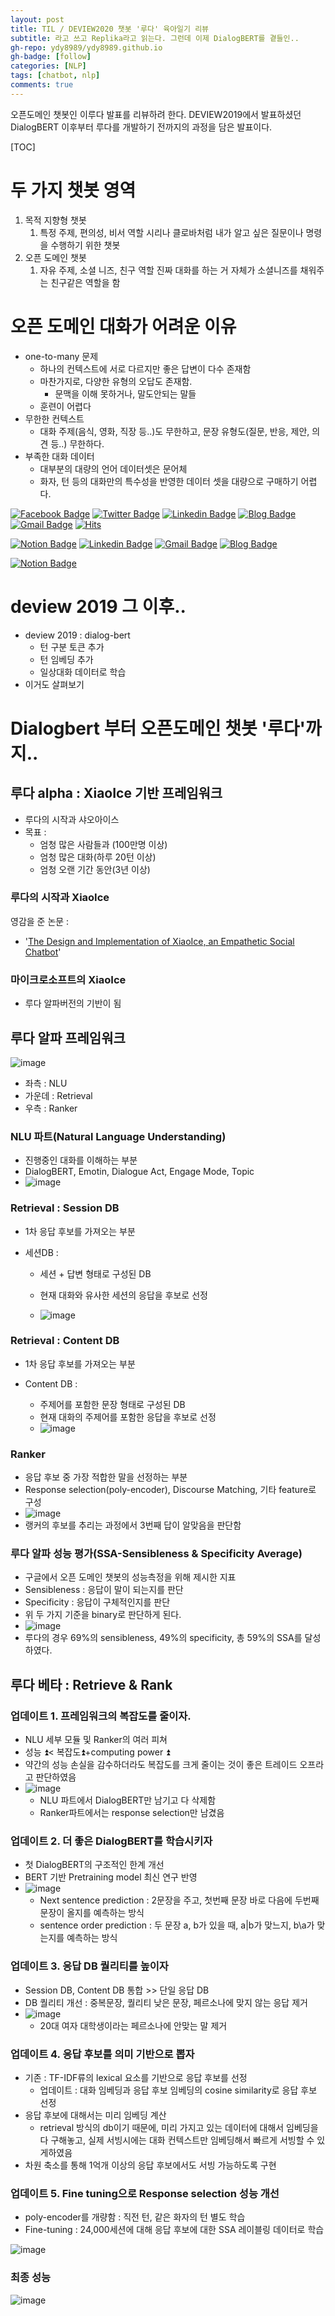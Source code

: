 ```yaml
---
layout: post
title: TIL / DEVIEW2020 챗봇 '루다' 육아일기 리뷰
subtitle: 라고 쓰고 Replika라고 읽는다. 그런데 이제 DialogBERT를 곁들인..
gh-repo: ydy8989/ydy8989.github.io
gh-badge: [follow]
categories: [NLP]
tags: [chatbot, nlp]
comments: true
---
```


오픈도메인 챗봇인 이루다 발표를 리뷰하려 한다. DEVIEW2019에서 발표하셨던 DialogBERT 이후부터 루다를 개발하기 전까지의 과정을 담은 발표이다. 

[TOC]



# 두 가지 챗봇 영역

1. 목적 지향형 챗봇
	1. 특정 주제, 편의성, 비서 역할
		시리나 클로바처럼 내가 알고 싶은 질문이나 명령을 수행하기 위한 챗봇
2. 오픈 도메인 챗봇
	1. 자유 주제, 소셜 니즈, 친구 역할
		진짜 대화를 하는 거 자체가 소셜니즈를 채워주는 친구같은 역할을 함



# 오픈 도메인 대화가 어려운 이유

- one-to-many 문제
	- 하나의 컨텍스트에 서로 다르지만 좋은 답변이 다수 존재함
	- 마찬가지로, 다양한 유형의 오답도 존재함.
		- 문맥을 이해 못하거나, 말도안되는 말들
	- 훈련이 어렵다
- 무한한 컨텍스트
	- 대화 주제(음식, 영화, 직장 등..)도 무한하고, 문장 유형도(질문, 반응, 제안, 의견 등..) 무한하다.
- 부족한 대화 데이터
	- 대부분의 대량의 언어 데이터셋은 문어체
	- 화자, 턴 등의 대화만의 특수성을 반영한 데이터 셋을 대량으로 구매하기 어렵다. 

[![Facebook Badge](https://camo.githubusercontent.com/647f111dce8e12bf95a41cd24b6ca292f8b316820a51b5ae65853fbe179a404e/68747470733a2f2f696d672e736869656c64732e696f2f62616467652f66616365626f6f6b2d3138373766323f7374796c653d666c6174266c6f676f3d66616365626f6f6b266c6f676f436f6c6f723d7768697465266c696e6b3d68747470733a2f2f7777772e66616365626f6f6b2e636f6d2f6a696879756e672e6d6f6f6e2e39)](https://www.facebook.com/jihyung.moon.9) [![Twitter Badge](https://camo.githubusercontent.com/02ea9cdbd3a9c3bd6128984459a1d6c4318bce46dc52b270ed28912bc2abbb50/68747470733a2f2f696d672e736869656c64732e696f2f62616467652f747769747465722d3144413146323f7374796c653d666c6174266c6f676f3d74776974746572266c6f676f436f6c6f723d7768697465266c696e6b3d68747470733a2f2f747769747465722e636f6d2f6a696879756e675f6d6f6f6e)](https://twitter.com/jihyung_moon) [![Linkedin Badge](https://camo.githubusercontent.com/e2012affe71e4022401360b267151ae8925e59eaeb7867d082a64410f466dce2/68747470733a2f2f696d672e736869656c64732e696f2f62616467652f4c696e6b6564496e2d626c75653f7374796c653d666c6174266c6f676f3d6c696e6b6564696e266c6f676f436f6c6f723d7768697465266c696e6b3d68747470733a2f2f7777772e6c696e6b6564696e2e636f6d2f696e2f6d6a696879756e672f)](https://www.linkedin.com/in/mjihyung/) [![Blog Badge](https://camo.githubusercontent.com/8155432542abd6ce5695cd1e1b5ac66e02769341a9486cb81419965668a54d8f/687474703a2f2f696d672e736869656c64732e696f2f62616467652f426c6f672d626c61636b3f7374796c653d666c6174266c6f676f3d676974687562266c696e6b3d68747470733a2f2f696e6d6f6f6e6c696768742e6769746875622e696f2f)](https://inmoonlight.github.io/) [![Gmail Badge](https://camo.githubusercontent.com/84c8dc90fc0a216bc16d42ce0ad71c446a2b1e9d4367304d72d3ae98c5c5f2e7/68747470733a2f2f696d672e736869656c64732e696f2f62616467652f476d61696c2d6431343833363f7374796c653d666c6174266c6f676f3d476d61696c266c6f676f436f6c6f723d7768697465266c696e6b3d6d61696c746f3a6d6a696879756e6740676d61696c2e636f6d)](mailto:mjihyung@gmail.com) [![Hits](https://camo.githubusercontent.com/7085ff871329fb452202d2febce4ffe20032907ff42ce58701974508f054bd9e/68747470733a2f2f686974732e736565796f756661726d2e636f6d2f6170692f636f756e742f696e63722f62616467652e7376673f75726c3d68747470732533412532462532466769746875622e636f6d253246696e6d6f6f6e6c6967687426636f756e745f62673d253233373943383344267469746c655f62673d2532333535353535352669636f6e3d2669636f6e5f636f6c6f723d253233453745374537267469746c653d6869747326656467655f666c61743d66616c7365)](https://hits.seeyoufarm.com/)

[![Notion Badge](https://img.shields.io/badge/Notion-black?style=round&logo=Notion&logoColor=white&link=mailto:snugyun01@gmail.com)](https://www.notion.so/whydo/Doyeon-Yoon-05603016086c4b3ca954cf2b6c64e46f) [![Linkedin Badge](https://img.shields.io/badge/-LinkedIn-blue?style=round&logo=Linkedin&logoColor=white&link=https://www.linkedin.com/in/seong-yun-byeon-8183a8113/)](https://www.linkedin.com/in/doyeon-yoon/) [![Gmail Badge](https://img.shields.io/badge/Gmail-d14836?style=round&logo=Gmail&logoColor=white&link=mailto:snugyun01@gmail.com)](mailto:ydy89899@gmail.com) [![Blog Badge](https://camo.githubusercontent.com/8155432542abd6ce5695cd1e1b5ac66e02769341a9486cb81419965668a54d8f/687474703a2f2f696d672e736869656c64732e696f2f62616467652f426c6f672d626c61636b3f7374796c653d666c6174266c6f676f3d676974687562266c696e6b3d68747470733a2f2f696e6d6f6f6e6c696768742e6769746875622e696f2f)](https://ydy8989.github.io/)

[![Notion Badge](https://img.shields.io/badge/Notion-black?style=round&logo=Notion&logoColor=white&link=mailto:snugyun01@gmail.com)](mailto:snugyun01@gmail.com)

# deview 2019 그 이후..

- deview 2019 : dialog-bert
	- 턴 구분 토큰 추가
	- 턴 임베딩 추가
	- 일상대화 데이터로 학습
- 이거도 살펴보기



# Dialogbert 부터 오픈도메인 챗봇 '루다'까지..

## 루다 alpha : XiaoIce 기반 프레임워크

- 루다의 시작과 샤오아이스
- 목표 :
	- 엄청 많은 사람들과 (100만명 이상)
	- 엄청 많은 대화(하루 20턴 이상)
	- 엄청 오랜 기간 동안(3년 이상)



### 루다의 시작과 XiaoIce

영감을 준 논문 : 

- '[The Design and Implementation of XiaoIce, an Empathetic Social Chatbot](https://arxiv.org/abs/1812.08989)'



### 마이크로소프트의 XiaoIce

- 루다 알파버전의 기반이 됨



## 루다 알파 프레임워크

![image](https://user-images.githubusercontent.com/38639633/128527723-b68e0b34-a44e-4235-a1b2-241bedf8512d.png)

- 좌측 : NLU
- 가운데 : Retrieval
- 우측 : Ranker 



### NLU 파트(Natural Language Understanding)

- 진행중인 대화를 이해하는 부분
- DialogBERT, Emotin, Dialogue Act, Engage Mode, Topic
- ![image](https://user-images.githubusercontent.com/38639633/128528156-8755b7ef-d501-4dc4-98db-936360f63154.png)



### Retrieval : Session DB

- 1차 응답 후보를 가져오는 부분

- 세션DB : 

	- 세션 + 답변 형태로 구성된 DB

	- 현재 대화와 유사한 세션의 응답을 후보로 선정

	- ![image](https://user-images.githubusercontent.com/38639633/128528512-4e2427b6-85a9-46c3-9169-0eb012a75351.png)

		

### Retrieval : Content DB

- 1차 응답 후보를 가져오는 부분

- Content DB : 

	- 주제어를 포함한 문장 형태로 구성된 DB
	- 현재 대화의 주제어를 포함한 응답을 후보로 선정
	- ![image](https://user-images.githubusercontent.com/38639633/128528860-5de1dc5e-e4fb-4e12-83fa-1e1a0c6a91dc.png)

	



### Ranker

- 응답 후보 중 가장 적합한 말을 선정하는 부분
- Response selection(poly-encoder), Discourse Matching, 기타 feature로 구성
- ![image](https://user-images.githubusercontent.com/38639633/128598741-9b426e6a-10f6-46e6-9acd-8abe99c67efd.png)
- 랭커의 후보를 추리는 과정에서 3번째 답이 알맞음을 판단함



### 루다 알파 성능 평가(SSA-Sensibleness & Specificity Average)

- 구글에서 오픈 도메인 챗봇의 성능측정을 위해 제시한 지표
- Sensibleness : 응답이 말이 되는지를 판단
- Specificity : 응답이 구체적인지를 판단
- 위 두 가지 기준을 binary로 판단하게 된다. 
- ![image](https://user-images.githubusercontent.com/38639633/128598819-62811943-9538-4940-af49-f22cda83dde6.png)
- 루다의 경우 69%의 sensibleness, 49%의 specificity, 총 59%의 SSA를 달성하였다.



## 루다 베타 : Retrieve & Rank

### 업데이트 1. 프레임워크의 복잡도를 줄이자.

- NLU 세부 모듈 및 Ranker의 여러 피쳐
- 성능 :arrow_double_up:< 복잡도:arrow_double_up:+computing power :arrow_double_up:
- 약간의 성능 손실을 감수하더라도 복잡도를 크게 줄이는 것이 좋은 트레이드 오프라고 판단하였음
- ![image](https://user-images.githubusercontent.com/38639633/128598980-be5ccd20-65ed-47cc-83bd-724230fc08f6.png)
	- NLU 파트에서 DialogBERT만 남기고 다 삭제함
	- Ranker파트에서는 response selection만 남겼음

### 업데이트 2. 더 좋은 DialogBERT를 학습시키자

- 첫 DialogBERT의 구조적인 한계 개선
- BERT 기반 Pretraining model 최신 연구 반영
- ![image](https://user-images.githubusercontent.com/38639633/128599029-0ee41b81-e354-4108-b5d0-720c6827cfaa.png)
	- Next sentence prediction : 2문장을 주고, 첫번째 문장 바로 다음에 두번째 문장이 올지를 예측하는 방식
	- sentence order prediction : 두 문장 a, b가 있을 때, a\|b가 맞느지, b\a가 맞는지를 예측하는 방식



### 업데이트 3. 응답 DB 퀄리티를 높이자

- Session DB, Content DB 통합 >> 단일 응답 DB
- DB 퀄리티 개선 : 중복문장, 퀄리티 낮은 문장, 페르소나에 맞지 않는 응답 제거
- ![image](https://user-images.githubusercontent.com/38639633/128602148-75ffbd0e-9d69-4535-9450-bfeb1fbf1e40.png)
	- 20대 여자 대학생이라는 페르소나에 안맞는 말 제거



### 업데이트 4. 응답 후보를 의미 기반으로 뽑자

- 기존 : TF-IDF류의 lexical 요소를 기반으로 응답 후보를 선정
	- 업데이트 : 대화 임베딩과 응답 후보 임베딩의 cosine similarity로 응답 후보 선정
- 응답 후보에 대해서는 미리 임베딩 계산
	- retrieval 방식의 db이기 때문에, 미리 가지고 있는 데이터에 대해서 임베딩을 다 구해놓고, 실제 서빙시에는 대화 컨텍스트만 임베딩해서 빠르게 서빙할 수 있게하였음
- 차원 축소를 통해 1억개 이상의 응답 후보에서도 서빙 가능하도록 구현



### 업데이트 5. Fine tuning으로 Response selection 성능 개선

- poly-encoder를 개량함 : 직전 턴, 같은 화자의 턴 별도 학습
- Fine-tuning :  24,000세션에 대해 응답 후보에 대한 SSA 레이블링 데이터로 학습

![image](https://user-images.githubusercontent.com/38639633/128602377-dfd9e0f6-b4a1-4b7e-a629-917e16f3522d.png)



### 최종 성능

![image](https://user-images.githubusercontent.com/38639633/128602389-aba0777a-ceb6-433a-94e7-cb64ed1b5d02.png)

